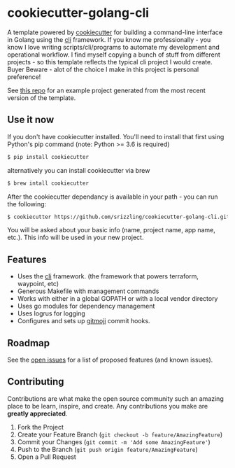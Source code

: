 # cookiecutter-golang-cli

A template powered by [cookiecutter](https://github.com/audreyr/cookiecutter) for building a command-line interface in Golang using the [cli](https://github.com/mitchellh/cli) framework. If you know me professionally - you know I love writing scripts/cli/programs to automate my development and operational workflow. I find myself copying a bunch of stuff from different projects - so this template reflects the typical cli project I would create. Buyer Beware - alot of the choice I make in this project is personal preference!

See [this repo](https://github.com/jamescurtin/demo-cookiecutter-flask) for an example project generated from the most recent version of the template.

## Use it now

If you don't have cookiecutter installed. You'll need to install that first using Python's pip command (note: Python >= 3.6 is required)

```bash
$ pip install cookiecutter
```

alternatively you can install cookiecutter via brew

```bash
$ brew intall cookiecutter
```

After the cookiecutter dependancy is available in your path - you can run the following:

```bash
$ cookiecutter https://github.com/srizzling/cookiecutter-golang-cli.git
```

You will be asked about your basic info (name, project name, app name, etc.). This info will be used in your new project.

## Features

- Uses the [cli](https://github.com/mitchellh/cli) framework. (the framework that powers terraform, waypoint, etc)
- Generous Makefile with management commands
- Works with either in a global GOPATH or with a local vendor directory
- Uses go modules for dependency management
- Uses logrus for logging
- Configures and sets up [gitmoji](https://github.com/carloscuesta/gitmoji) commit hooks.

## Roadmap

See the [open issues](https://github.com/srizzling/cookiecutter-golang-cli/issues) for a list of proposed features (and known issues).

## Contributing

Contributions are what make the open source community such an amazing place to be learn, inspire, and create. Any contributions you make are **greatly appreciated**.

1. Fork the Project
2. Create your Feature Branch (`git checkout -b feature/AmazingFeature`)
3. Commit your Changes (`git commit -m 'Add some AmazingFeature'`)
4. Push to the Branch (`git push origin feature/AmazingFeature`)
5. Open a Pull Request
